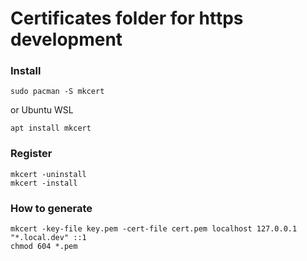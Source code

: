 # Certificates folder for https development

### Install

```shell
sudo pacman -S mkcert
```

or Ubuntu WSL

```shell
apt install mkcert
```

### Register

```shell
mkcert -uninstall
mkcert -install
```

### How to generate

```shell
mkcert -key-file key.pem -cert-file cert.pem localhost 127.0.0.1 "*.local.dev" ::1
chmod 604 *.pem
```
